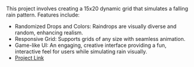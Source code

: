 This project involves creating a 15x20 dynamic grid that simulates a falling rain pattern. Features include:

- Randomized Drops and Colors: Raindrops are visually diverse and random, enhancing realism.
- Responsive Grid: Supports grids of any size with seamless animation.
- Game-like UI: An engaging, creative interface providing a fun, interactive feel for users while simulating rain visually.
-  [Project Link](https://fogmatrix-simulation.netlify.app)
